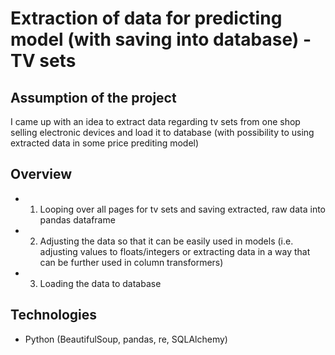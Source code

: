 # Extraction of data for predicting model (with saving into database) - TV sets

## Assumption of the project
I came up with an idea to extract data regarding tv sets from one shop selling electronic devices and load it to database (with possibility to using extracted data in some price prediting model)

## Overview
* 1. Looping over all pages for tv sets and saving extracted, raw data into pandas dataframe
* 2. Adjusting the data so that it can be easily used in models (i.e. adjusting values to floats/integers or extracting data in a way that can be further used in column transformers)
* 3. Loading the data to database 

## Technologies
* Python (BeautifulSoup, pandas, re, SQLAlchemy)